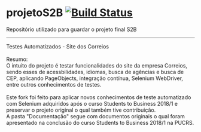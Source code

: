 # projetoS2B [![Build Status](https://travis-ci.org/fmbdutra/projetoS2B.svg?branch=master)](https://travis-ci.org/fmbdutra/projetoS2B)


Repositório utilizado para guardar o projeto final S2B

<hr>
Testes Automatizados - Site dos Correios
<br><br>
Resumo:
<br>O intuito do projeto é testar funcionalidades do site da empresa Correios, sendo esses de acessbilidades, idiomas, busca de agências e busca de CEP, aplicando PageObjects, integração contínua, Selenium WebDriver, entre outros conhecimentos de testes.
<br><br>
Este fork foi feito para aplicar novos conhecimentos de teste automatizado com Selenium adquiridos após o curso Students to Business 2018/1 e preservar o projeto original o qual também tive contribuição.
<br/>
A pasta "Documentação" segue com documentos originais o qual foram apresentado na conclusão do curso Students to Business 2018/1 na PUCRS. 
<br/><br/>
